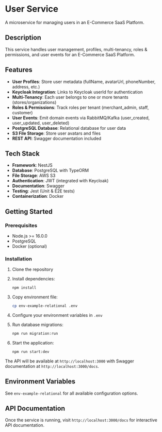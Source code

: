 # User Service

A microservice for managing users in an E-Commerce SaaS Platform.

## Description

This service handles user management, profiles, multi-tenancy, roles & permissions, and user events for an E-Commerce SaaS Platform.

## Features

- **User Profiles**: Store user metadata (fullName, avatarUrl, phoneNumber, address, etc.)
- **Keycloak Integration**: Links to Keycloak userId for authentication
- **Multi-Tenancy**: Each user belongs to one or more tenants (stores/organizations)
- **Roles & Permissions**: Track roles per tenant (merchant_admin, staff, customer)
- **User Events**: Emit domain events via RabbitMQ/Kafka (user_created, user_updated, user_deleted)
- **PostgreSQL Database**: Relational database for user data
- **S3 File Storage**: Store user avatars and files
- **REST API**: Swagger documentation included

## Tech Stack

- **Framework**: NestJS
- **Database**: PostgreSQL with TypeORM
- **File Storage**: AWS S3
- **Authentication**: JWT (integrated with Keycloak)
- **Documentation**: Swagger
- **Testing**: Jest (Unit & E2E tests)
- **Containerization**: Docker

## Getting Started

### Prerequisites

- Node.js >= 16.0.0
- PostgreSQL
- Docker (optional)

### Installation

1. Clone the repository
2. Install dependencies:
   ```bash
   npm install
   ```

3. Copy environment file:
   ```bash
   cp env-example-relational .env
   ```

4. Configure your environment variables in `.env`

5. Run database migrations:
   ```bash
   npm run migration:run
   ```

6. Start the application:
   ```bash
   npm run start:dev
   ```

The API will be available at `http://localhost:3000` with Swagger documentation at `http://localhost:3000/docs`.

## Environment Variables

See `env-example-relational` for all available configuration options.

## API Documentation

Once the service is running, visit `http://localhost:3000/docs` for interactive API documentation.
